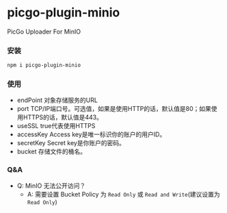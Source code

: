 # picgo-plugin-minio

PicGo Uploader For MinIO

### 安装

```bash
npm i picgo-plugin-minio
```

### 使用
* endPoint	对象存储服务的URL
* port	    TCP/IP端口号。可选值，如果是使用HTTP的话，默认值是80；如果使用HTTPS的话，默认值是443。
* useSSL	true代表使用HTTPS
* accessKey	Access key是唯一标识你的账户的用户ID。
* secretKey	Secret key是你账户的密码。
* bucket    存储文件的桶名。

### Q&A
* Q: MinIO 无法公开访问？
    * A: 需要设置 Bucket Policy 为 `Read Only` 或 `Read and Write`(建议设置为 `Read Only`)